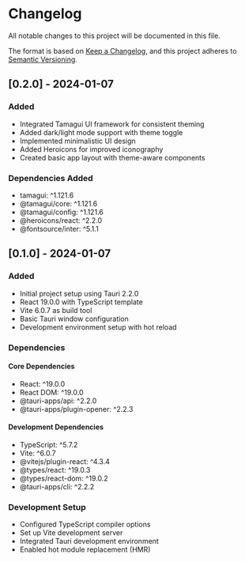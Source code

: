 # Changelog

All notable changes to this project will be documented in this file.

The format is based on [Keep a Changelog](https://keepachangelog.com/en/1.0.0/),
and this project adheres to [Semantic Versioning](https://semver.org/spec/v2.0.0.html).

## [0.2.0] - 2024-01-07

### Added
- Integrated Tamagui UI framework for consistent theming
- Added dark/light mode support with theme toggle
- Implemented minimalistic UI design
- Added Heroicons for improved iconography
- Created basic app layout with theme-aware components

### Dependencies Added
- tamagui: ^1.121.6
- @tamagui/core: ^1.121.6
- @tamagui/config: ^1.121.6
- @heroicons/react: ^2.2.0
- @fontsource/inter: ^5.1.1

## [0.1.0] - 2024-01-07

### Added
- Initial project setup using Tauri 2.2.0
- React 19.0.0 with TypeScript template
- Vite 6.0.7 as build tool
- Basic Tauri window configuration
- Development environment setup with hot reload

### Dependencies
#### Core Dependencies
- React: ^19.0.0
- React DOM: ^19.0.0
- @tauri-apps/api: ^2.2.0
- @tauri-apps/plugin-opener: ^2.2.3

#### Development Dependencies
- TypeScript: ^5.7.2
- Vite: ^6.0.7
- @vitejs/plugin-react: ^4.3.4
- @types/react: ^19.0.3
- @types/react-dom: ^19.0.2
- @tauri-apps/cli: ^2.2.2

### Development Setup
- Configured TypeScript compiler options
- Set up Vite development server
- Integrated Tauri development environment
- Enabled hot module replacement (HMR) 
